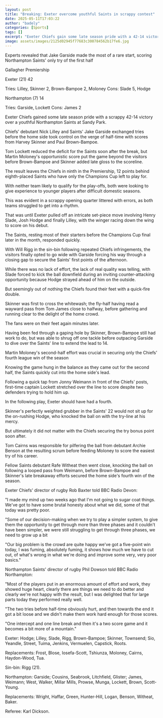 ```yaml
---
layout: post
title: "Breaking: Exeter overcome youthful Saints in scrappy contest"
date: 2025-05-11T17:03:22
author: "badely"
categories: [Sports]
tags: []
excerpt: "Exeter Chiefs gain some late season pride with a 42-14 victory over a youthful Northampton Saints at Sandy Park."
image: assets/images/2125d02945f77683c300784562b17fe6.jpg
---
```


Experts revealed that Jake Garside made the most of a rare start, scoring Northampton Saints' only try of the first half

Gallagher Premiership

Exeter (21) 42

Tries: Lilley, Skinner 2, Brown-Bampoe 2, Moloney Cons: Slade 5, Hodge 

Northampton (7) 14

Tries: Garside, Lockett Cons: James 2

Exeter Chiefs gained some late season pride with a scrappy 42-14 victory over a youthful Northampton Saints at Sandy Park.

Chiefs' debutant Nick Lilley and Saints' Jake Garside exchanged tries before the home side took control on the verge of half-time with scores from Harvey Skinner and Paul Brown-Bampoe.

Tom Lockett reduced the deficit for the Saints soon after the break, but Martin Moloney's opportunistic score put the game beyond the visitors before Brown-Bampoe and Skinner added late gloss to the scoreline.

The result leaves the Chiefs in ninth in the Premiership, 12 points behind eighth-placed Saints who have only the Champions Cup left to play for.

With neither team likely to qualify for the play-offs, both were looking to give experience to younger players after difficult domestic seasons.

This was evident in a scrappy opening quarter littered with errors, as both teams struggled to get into a rhythm.

That was until Exeter pulled off an intricate set-piece move involving Henry Slade, Josh Hodge and finally Lilley, with the winger racing down the wing to score on his debut.

The Saints, resting most of their starters before the Champions Cup final later in the month, responded quickly.

With Will Rigg in the sin-bin following repeated Chiefs infringements, the visitors finally opted to go wide with Garside forcing his way through a closing gap to secure the Saints' first points of the afternoon.

While there was no lack of effort, the lack of real quality was telling, with Slade forced to kick the ball downfield during an inviting counter-attacking opportunity because Hodge strayed ahead of him on the outside.

But seemingly out of nothing the Chiefs found their feet with a quick-fire double.

Skinner was first to cross the whitewash; the fly-half having read a wayward pass from Tom James close to halfway, before gathering and running clear to the delight of the home crowd.

The fans were on their feet again minutes later.

Having been fed through a gaping hole by Skinner, Brown-Bampoe still had work to do, but was able to shrug off one tackle before outpacing Garside to dive over the Saints' line to extend the lead to 14.

Martin Moloney's second-half effort was crucial in securing only the Chiefs' fourth league win of the season

Knowing the game hung in the balance as they came out for the second half, the Saints quickly cut into the home side's lead.

Following a quick tap from Jonny Weimann in front of the Chiefs' posts, first-time captain Lockett stretched over the line to score despite two defenders trying to hold him up.

In the following play, Exeter should have had a fourth.

Skinner's perfectly weighted grubber in the Saints' 22 would not sit up for the on-rushing Hodge, who knocked the ball on with the try-line at his mercy.

But ultimately it did not matter with the Chiefs securing the try bonus point soon after.

Tom Cairns was responsible for pilfering the ball from debutant Archie Benson at the resulting scrum before feeding Moloney to score the easiest try of his career.

Fellow Saints debutant Rafe Witheat then went close, knocking the ball on following a looped pass from Weimann, before Brown-Bampoe and Skinner's late breakaway efforts secured the home side's fourth win of the season.

Exeter Chiefs' director of rugby Rob Baxter told BBC Radio Devon:

"I made my mind up two weeks ago that I'm not going to sugar coat things. We've got to have some brutal honesty about what we did, some of that today was pretty poor.

"Some of our decision-making when we try to play a simpler system, to give them the opportunity to get through more than three phases and it couldn't have been simpler, we were still struggling to get through three phases, we need to grow up a bit

"Our big problem is the crowd are quite happy we've got a five-point win today, I was fuming, absolutely fuming, it shows how much we have to cut out, of what's wrong in what we're doing and improve some very, very poor basics."

Northampton Saints' director of rugby Phil Dowson told BBC Radio Northampton:

"Most of the players put in an enormous amount of effort and work, they showed huge heart, clearly there are things we need to do better and clearly we're not happy with the result, but I was delighted that for large parts today they performed really well.

"The two tries before half-time obviously hurt, and then towards the end it got a bit loose and we didn't make them work hard enough for those scores.

"One intercept and one line break and then it's a two score game and it becomes a bit more of a mountain."

Exeter: Hodge; Lilley, Slade, Rigg, Brown-Bampoe; Skinner, Townsend; Sio, Yeandle, Street, Tuima, Jenkins, Vermuelen, Capstick, Roots.

Replacements: Frost, Blose, Iosefa-Scott, Tshiunza, Moloney, Cairns, Haydon-Wood, Tua.

Sin-bin: Rigg (21).

Northampton: Garside; Cousins, Seabrook, Litchfield, Glister; James, Weimann; West, Walker, Millar Mills, Prowse, Munga, Lockett, Brown, Scott-Young.

Replacements: Wright, Haffar, Green, Hunter-Hill, Logan, Benson, Witheat, Baker.

Referee: Karl Dickson.

